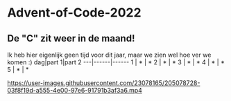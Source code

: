 # Advent-of-Code-2022
## De "C" zit weer in de maand!
Ik heb hier eigenlijk geen tijd voor dit jaar, maar we zien wel hoe ver we komen :)
dag|part 1|part 2
---|------|------
1  | *    | *
2  | *    | *
3  | *    | *
4  | *    | *
5  | *    | *

https://user-images.githubusercontent.com/23078165/205078728-03f8f19d-a555-4e00-97e6-91791b3af3a6.mp4

